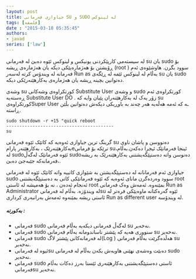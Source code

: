 ```yaml
---
layout: post
title: جیاوازی فەرمانی SU و SUDO لە لینوکس
tags: [فلسفه]
date : "2015-03-18 05:35:45"
authors:
- javad
series: ['law']
---
```


لە سیستەمی کارپێکردنی یونیکس و لینوکس ئێوە دەبێ لە فەرمانی su یان sudo بۆ ڕۆیشتن بۆ هەژمارەیێکی دیکە یان هەژمارەی ڕیشە (root ) سوود بگرن. هاوشێوەی ئەم فەرمانە لە ویندۆس کرتە لەسەر Run as بەڵام لە لینوکس ئێمە لە ڕێگەی su یان sudo دەتوانین بچینە ڕیشە یان هەژمارەی بەکارهێنەرێکی دیکە.

وشەی su کورتکراوەی وشەکانی Substitute User و وشەی sudo کورتکراوەی ئەم ڕەستەیە Substitute User DO . زۆر یەک لە بەکارهێنەران پێیان وایە کە su کورتکراوەیSuper User ـە کە ئەمە هەڵەیە هەر چەند بە باوڕیکی دیکەش دەتوانین بڵێن ڕاستە.

```shell
sudo shutdown -r +15 "quick reboot
-----------------------------------------
su
```

گرینگ ترین جیاوازی ئەوەیە کە کاتێک ئێوە فەرمانی su دەنووسن و پاشان ناوی بەکارهێنەرێک ، بەکارهێنەر پارامeترێکە بۆ فرمانی su،ئینجا فەرمانێک ئیجرا دەکەن.بەڵام لە sudoئێوە فەرمانێک لەگەڵ sudoدەنوسن واتە دەستپێگەیشتنی بەکارهێنەرێک بە ریشە ،فەرمانەکە جێبەجێ دەبێ.

جیاوازی ئەم فەرمانانە لە دەستپێگەیشتن بە شێوازی کاتییە واتە کاتێک ئێوە لە فەرمانی sudo سوود وەردەگرن مانای ئەوەیە کە ئێوە فەرمانێکی کاتی بە دەستپێگەیشتنی root ئەنجام ئەدەن ، نە بۆ هەمیشە لە ئاستی root بمێنەوە. ئەمەش وەک فەرمانی Run as Administrator لە ویندۆزە. بەڵام لە فەرمانیsu ئێوە گەرەکتانە ماوەیێکی فرەتر لە ئاستی ریشە بمێنەوە ئەمەش بەرانبەری کرداری Run as different user لە ویندۆسە.

##### بەکورتە :

- فەرمانی sudo لەگەڵ فەرمانی دیکەیە بەڵام فەرمانی su نەخەیر.
- فەرمانی sudo سنووری هەیە کە پێشتر ناساندومانە بەڵام فەرمانی su نەخەیر.
- فەرمانی sudo لە فەرمانەکانی پێشتر لاگ(Log ) هەڵدەگرێت بەڵام فەرمانی su نەخەیر.
- ئیوە لە فەرمانیsu دەبێت وەشەی نهێنی هاوبەش بکەن بەڵآم لە فەرمانی sudo نەخەیر.
- فەرمانی sudo ئاستی دەستپێگەیشتنی بەکارهێنەری ئێستا بەرز دەکات بەڵام فەرمانیsu نەخەیر.
